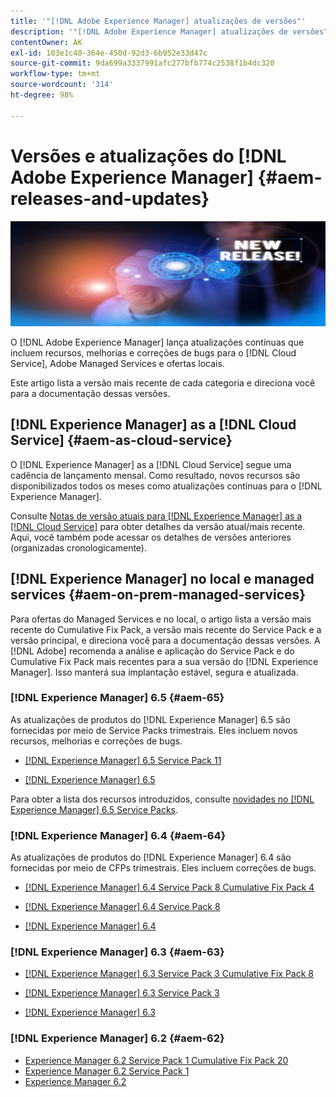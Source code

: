 ```yaml
---
title: '"[!DNL Adobe Experience Manager] atualizações de versões"'
description: '"[!DNL Adobe Experience Manager] atualizações de versões"'
contentOwner: AK
exl-id: 103e1c40-364e-450d-92d3-6b952e33d47c
source-git-commit: 9da699a3337991afc277bfb774c2538f1b4dc320
workflow-type: tm+mt
source-wordcount: '314'
ht-degree: 98%

---
```


# Versões e atualizações do [!DNL Adobe Experience Manager] {#aem-releases-and-updates}

![[!DNL Experience Manager]Novas versões](assets/new-aem-releases1.jpeg)

O [!DNL Adobe Experience Manager] lança atualizações contínuas que incluem recursos, melhorias e correções de bugs para o [!DNL Cloud Service], Adobe Managed Services e ofertas locais.

Este artigo lista a versão mais recente de cada categoria e direciona você para a documentação dessas versões.

## [!DNL Experience Manager] as a [!DNL Cloud Service] {#aem-as-cloud-service}

O [!DNL Experience Manager] as a [!DNL Cloud Service] segue uma cadência de lançamento mensal. Como resultado, novos recursos são disponibilizados todos os meses como atualizações contínuas para o [!DNL Experience Manager].

Consulte [Notas de versão atuais para [!DNL Experience Manager] as a [!DNL Cloud Service]](https://experienceleague.adobe.com/docs/experience-manager-cloud-service/release-notes/release-notes/release-notes-current.html?lang=pt-BR) para obter detalhes da versão atual/mais recente. Aqui, você também pode acessar os detalhes de versões anteriores (organizadas cronologicamente).

## [!DNL Experience Manager] no local e managed services {#aem-on-prem-managed-services}

Para ofertas do Managed Services e no local, o artigo lista a versão mais recente do Cumulative Fix Pack, a versão mais recente do Service Pack e a versão principal, e direciona você para a documentação dessas versões. A [!DNL Adobe] recomenda a análise e aplicação do Service Pack e do Cumulative Fix Pack mais recentes para a sua versão do [!DNL Experience Manager]. Isso manterá sua implantação estável, segura e atualizada.

### [!DNL Experience Manager] 6.5 {#aem-65}

As atualizações de produtos do [!DNL Experience Manager] 6.5 são fornecidas por meio de Service Packs trimestrais. Eles incluem novos recursos, melhorias e correções de bugs.

* [[!DNL Experience Manager] 6.5 Service Pack 11](https://experienceleague.adobe.com/docs/experience-manager-65/release-notes/service-pack/sp-release-notes.html?lang=pt-BR)

* [[!DNL Experience Manager] 6.5](https://experienceleague.adobe.com/docs/experience-manager-65/release-notes/release-notes.html?lang=pt-BR)

Para obter a lista dos recursos introduzidos, consulte [novidades no [!DNL Experience Manager] 6.5 Service Packs](https://experienceleague.adobe.com/docs/experience-manager-65/release-notes/service-pack/new-features-latest-service-pack.html?lang=pt-BR).

### [!DNL Experience Manager] 6.4 {#aem-64}

As atualizações de produtos do [!DNL Experience Manager] 6.4 são fornecidas por meio de CFPs trimestrais. Eles incluem correções de bugs.

* [[!DNL Experience Manager] 6.4 Service Pack 8 Cumulative Fix Pack 4](https://experienceleague.adobe.com/docs/experience-manager-64/release-notes/cfp-release-notes.html?lang=pt-BR)

* [[!DNL Experience Manager] 6.4 Service Pack 8](https://experienceleague.adobe.com/docs/experience-manager-64/release-notes/sp-release-notes.html?lang=pt-BR)

* [[!DNL Experience Manager] 6.4](https://experienceleague.adobe.com/docs/experience-manager-64/release-notes/release-notes.html?lang=pt-BR)

### [!DNL Experience Manager] 6.3 {#aem-63}

* [[!DNL Experience Manager] 6.3 Service Pack 3 Cumulative Fix Pack 8](https://experienceleague.adobe.com/docs/experience-manager-release-information/aem-release-updates/previous-updates/release-notes-aem-6-3-cumulative-fix-pack.html?lang=pt-BR)

* [[!DNL Experience Manager] 6.3 Service Pack 3](https://helpx.adobe.com/br/experience-manager/6-3/release-notes/sp3-release-notes.html)

* [[!DNL Experience Manager] 6.3](https://helpx.adobe.com/br/experience-manager/6-3/release-notes.html)

### [!DNL Experience Manager] 6.2 {#aem-62}

<!-- TBD: This content will soon be archived and new links can move to aem-previous-versions.md article. See status in UGP-1894.
-->

* [Experience Manager 6.2 Service Pack 1 Cumulative Fix Pack 20](https://experienceleague.adobe.com/docs/experience-manager-release-information/aem-release-updates/previous-updates/release-notes-aem-6-2-cumulative-fix-pack.html?lang=pt-BR#previous-updates)
* [Experience Manager 6.2 Service Pack 1](https://helpx.adobe.com/br/experience-manager/6-2/release-notes/sp1.html)
* [Experience Manager 6.2](https://helpx.adobe.com/br/experience-manager/6-2/release-notes.html)
